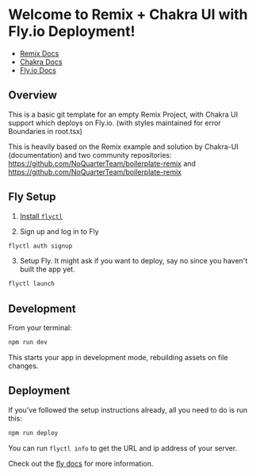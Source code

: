 # Welcome to Remix + Chakra UI with Fly.io Deployment!

- [Remix Docs](https://remix.run/docs)
- [Chakra Docs](https://chakra-ui.com/docs)
- [Fly.io Docs](https://fly.io/docs)

## Overview

This is a basic git template for an empty Remix Project, with Chakra UI support
which deploys on Fly.io. (with styles maintained for error Boundaries in
root.tsx)

This is heavily based on the Remix example and solution by Chakra-UI
(documentation) and two community repositories:
https://github.com/NoQuarterTeam/boilerplate-remix and
https://github.com/NoQuarterTeam/boilerplate-remix

## Fly Setup

1. [Install `flyctl`](https://fly.io/docs/getting-started/installing-flyctl/)

2. Sign up and log in to Fly

```sh
flyctl auth signup
```

3. Setup Fly. It might ask if you want to deploy, say no since you haven't built
   the app yet.

```sh
flyctl launch
```

## Development

From your terminal:

```sh
npm run dev
```

This starts your app in development mode, rebuilding assets on file changes.

## Deployment

If you've followed the setup instructions already, all you need to do is run
this:

```sh
npm run deploy
```

You can run `flyctl info` to get the URL and ip address of your server.

Check out the [fly docs](https://fly.io/docs/getting-started/node/) for more
information.
